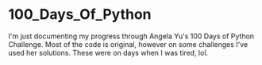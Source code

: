 # 100_Days_Of_Python

I'm just documenting my progress through Angela Yu's 100 Days of Python Challenge. 
Most of the code is original, however on some challenges I've used her solutions. 
These were on days when I was tired, lol. 
